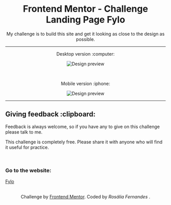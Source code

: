 
<h1 align="center">Frontend Mentor - Challenge Landing Page Fylo </h1>

<p align="center">My challenge is to build this site and get it looking as close to the design as possible.</p>
<hr>

<p align="center"> Desktop version :computer: </p> 
<p align="center"> <img src="https://github.com/jessicarf18/Challenge-Site-Fylo/blob/master/images-readme/home-page.png" alt="Design preview"> </p>
<br>
  
<p align="center"> Mobile version :iphone: </p> 
<p align="center"> <img src="https://github.com/jessicarf18/Challenge-Site-Fylo/blob/master/images-readme/home-mobile-page.png" alt="Design preview"> </p>
<hr>
<h2> Giving feedback :clipboard: </h2>
<p>
Feedback is always welcome, so if you have any to give on this challenge please talk to me.

This challenge is completely free. Please share it with anyone who will find it useful for practice. </p>

<br>
<h3>Go to the website: </h3> <a href="https://jessicarf18.github.io/Challenge-Site-Fylo/" target="_blank"> Fylo </a>
<br><br>
<p align="center"> Challenge by <a href="https://www.frontendmentor.io/challenges" target="_blank">Frontend Mentor</a>. Coded by <i>Rosália Fernandes</i> . </p>
